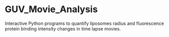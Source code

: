 # GUV_Movie_Analysis

Interactive Python programs to quantify liposomes radius and fluorescence protein binding intensity 
changes in time lapse movies.
